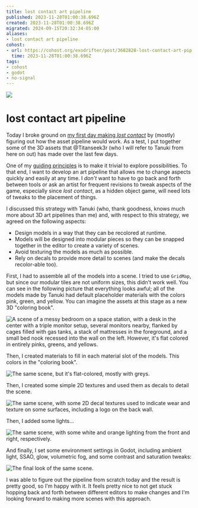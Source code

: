 ```yaml
---
title: lost contact art pipeline
published: 2023-11-28T01:00:38.696Z
created: 2023-11-28T01:00:38.696Z
migrated: 2024-09-15T20:32:34-05:00
aliases:
- lost contact art pipeline
cohost:
- url: https://cohost.org/exodrifter/post/3682828-lost-contact-art-pip
  time: 2023-11-28T01:00:38.696Z
tags:
- cohost
- godot
- no-signal
---
```


![](20231128010038-scene.png)

# lost contact art pipeline

Today I broke ground on [my first day making _lost contact_](../vods/20231127150831.md) by (mostly) figuring out how the asset pipeline would work. As a test, I put together some of the 3D assets that @Titanseek3r (who I will refer to Tanuki from here on out) has made over the last few days.

One of my [guiding principles](20231014020640.md) is to make it trivial to explore possibilities. To that end, I want to develop an art pipeline that allows me to change aspects quickly and easily at any time. I _don't_ want to have to go back and forth between tools or ask an artist for frequent revisions to tweak aspects of the game, especially since _lost contact_, as a hidden object game, will need lots of tweaks to the placement of things.

I discussed this strategy with Tanuki (who, thank goodness, knows much more about 3D art pipelines than me) and, with respect to this strategy, we agreed on the following aspects:

- Design models in a way that they can be recolored at runtime.
- Models will be designed into modular pieces so they can be snapped together in the editor to create a variety of scenes.
- Avoid texturing the models as much as possible.
- Rely on decals to provide more detail to scenes (and make the decals recolor-able too).

First, I had to assemble all of the models into a scene. I tried to use `GridMap`, but since our modular tiles are not uniform sizes, this didn't work well. You can see in the following picture that everything looks awful; all of the models made by Tanuki had default placeholder materials with the colors pink, green, and yellow. You can imagine the assets at this stage as a new 3D "coloring book".

![A scene of a messy bedroom on a space station, with a desk in the center with a triple monitor setup, several monitors nearby, flanked by cages filled with gas tanks, a stack of mattresses in the foreground, and a small bed nook recessed into the wall on the left. However, it's flat colored in entirely pinks, greens, and yellows.](20231128010038-import.png)

Then, I created materials to fill in each material slot of the models. This colors in the "coloring book".

![The same scene, but it's flat-colored, mostly with greys.](20231128010038-color.png)

Then, I created some simple 2D textures and used them as decals to detail the scene.

![The same scene, with some 2D decal textures used to indicate wear and texture on some surfaces, including a logo on the back wall.](20231128010038-decal.png)

Then, I added some lights...

![The same scene, with some white and orange lighting from the front and right, respectively.](20231128010038-light.png)

And finally, I set some environment settings in Godot, including ambient light, SSAO, glow, volumetric fog, and some contrast and saturation tweaks:

![The final look of the same scene.](20231128010038-scene.png)

I was able to figure out the pipeline from scratch today and the result is pretty good, so I'm happy with it. It feels pretty nice to not get stuck hopping back and forth between different editors to make changes and I'm looking forward to making more scenes with this approach.

